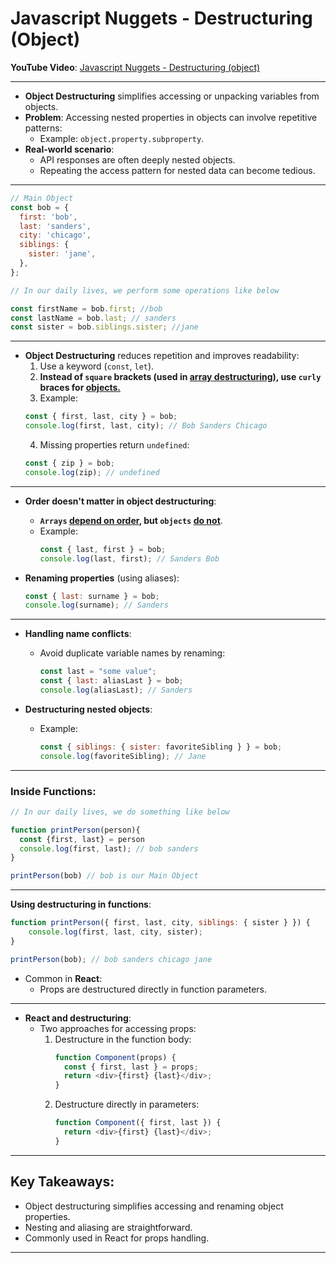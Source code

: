 
# Javascript Nuggets - Destructuring (Object)

**YouTube Video**: [Javascript Nuggets - Destructuring (object)](https://www.youtube.com/watch?v=i4vhNKihfto)

---


- **Object Destructuring** simplifies accessing or unpacking variables from objects.
- **Problem**: Accessing nested properties in objects can involve repetitive patterns:
  - Example: `object.property.subproperty`.
- **Real-world scenario**:
  - API responses are often deeply nested objects.
  - Repeating the access pattern for nested data can become tedious.

---

```js
// Main Object
const bob = {
  first: 'bob',
  last: 'sanders',
  city: 'chicago',
  siblings: {
    sister: 'jane',
  },
};

// In our daily lives, we perform some operations like below

const firstName = bob.first; //bob
const lastName = bob.last; // sanders
const sister = bob.siblings.sister; //jane
```


----

- **Object Destructuring** reduces repetition and improves readability:
  1. Use a keyword (`const`, `let`).
  2. **Instead of `square` brackets (used in <ins>array destructuring</ins>), use `curly` braces for <ins>objects.</ins>**
  3. Example:
    ```javascript
    const { first, last, city } = bob;
    console.log(first, last, city); // Bob Sanders Chicago
    ```
  4. Missing properties return `undefined`:
    ```javascript
    const { zip } = bob; 
    console.log(zip); // undefined
    ```

---

- **Order doesn't matter in object destructuring**:
  - **`Arrays` <ins>depend on order</ins>, but `objects` <ins>do not</ins>**.
  - Example:
    ```javascript
    const { last, first } = bob;
    console.log(last, first); // Sanders Bob
    ```

- **Renaming properties** (using aliases):
  ```javascript
  const { last: surname } = bob;
  console.log(surname); // Sanders
  ```

---

- **Handling name conflicts**:
  - Avoid duplicate variable names by renaming:
    ```javascript
    const last = "some value";
    const { last: aliasLast } = bob;
    console.log(aliasLast); // Sanders
    ```

- **Destructuring nested objects**:
  - Example:
    ```javascript
    const { siblings: { sister: favoriteSibling } } = bob;
    console.log(favoriteSibling); // Jane
    ```

---

### Inside Functions:

```js
// In our daily lives, we do something like below

function printPerson(person){
  const {first, last} = person
  console.log(first, last); // bob sanders
}

printPerson(bob) // bob is our Main Object
```
----

**Using destructuring in functions**:

```javascript
function printPerson({ first, last, city, siblings: { sister } }) {
    console.log(first, last, city, sister);
}

printPerson(bob); // bob sanders chicago jane
```

  - Common in **React**:
    - Props are destructured directly in function parameters.

---

- **React and destructuring**:
  - Two approaches for accessing props:
    1. Destructure in the function body:
       ```javascript
       function Component(props) {
         const { first, last } = props;
         return <div>{first} {last}</div>;
       }
       ```
    2. Destructure directly in parameters:
       ```javascript
       function Component({ first, last }) {
         return <div>{first} {last}</div>;
       }
       ```

---

## Key Takeaways:
- Object destructuring simplifies accessing and renaming object properties.
- Nesting and aliasing are straightforward.
- Commonly used in React for props handling.

---
